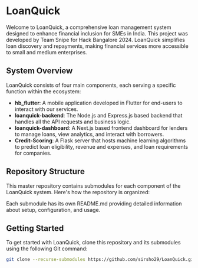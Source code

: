 # LoanQuick

Welcome to LoanQuick, a comprehensive loan management system designed to enhance financial inclusion for SMEs in India. This project was developed by Team Snipe for Hack Bangalore 2024. LoanQuick simplifies loan discovery and repayments, making financial services more accessible to small and medium enterprises.

## System Overview

LoanQuick consists of four main components, each serving a specific function within the ecosystem:

- **hb_flutter**: A mobile application developed in Flutter for end-users to interact with our services.
- **loanquick-backend**: The Node.js and Express.js based backend that handles all the API requests and business logic.
- **loanquick-dashboard**: A Next.js based frontend dashboard for lenders to manage loans, view analytics, and interact with borrowers.
- **Credit-Scoring**: A Flask server that hosts machine learning algorithms to predict loan eligibility, revenue and expenses, and loan requirements for companies.

## Repository Structure

This master repository contains submodules for each component of the LoanQuick system. Here's how the repository is organized:



Each submodule has its own README.md providing detailed information about setup, configuration, and usage.

## Getting Started

To get started with LoanQuick, clone this repository and its submodules using the following Git command:

```bash
git clone --recurse-submodules https://github.com/sirsho29/LoanQuick.git
